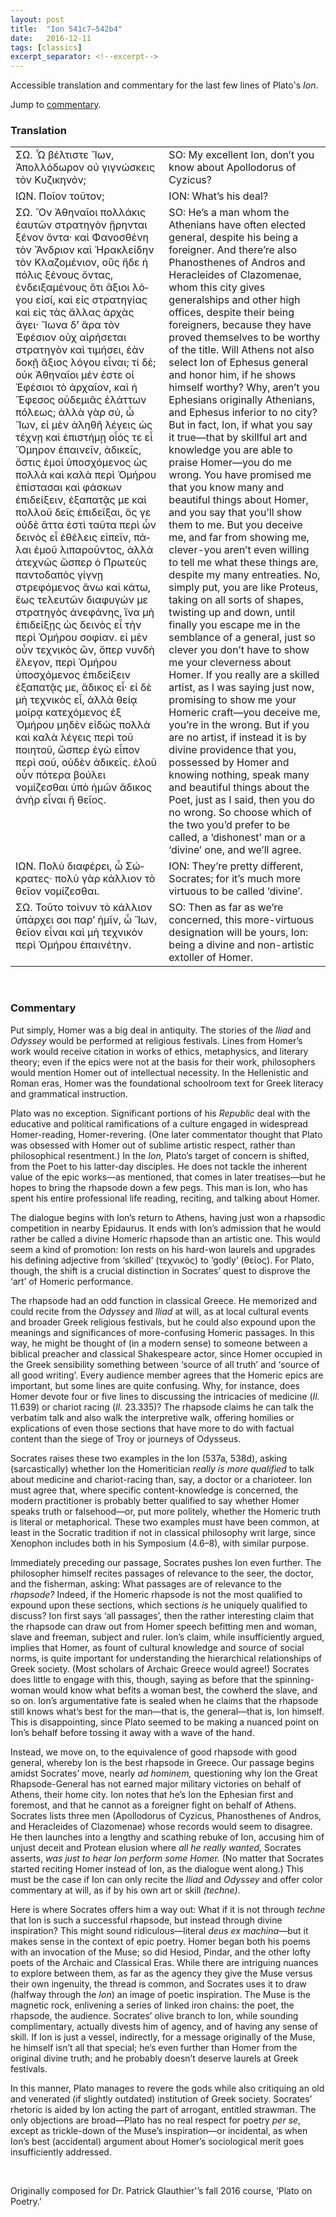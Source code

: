 ```yaml
---
layout: post
title:  "Ion 541c7–542b4"
date:   2016-12-11
tags: [classics]
excerpt_separator: <!--excerpt-->
---
```


Accessible translation and commentary for the last few lines of Plato's *Ion*.
<!--excerpt-->
Jump to [commentary](#commentary).

### Translation

<table>
  <tbody>
    <tr valign="top">
      <td><span lang="el">ΣΩ. Ὦ βέλτιστε Ἴων, Ἀπολλόδωρον οὐ γιγνώσκεις τὸν Κυζικηνόν;</span></td>
      <td>SO: My excellent Ion, don’t you know about Apollodorus of Cyzicus?</td>
    </tr>
    <tr valign="top">
      <td><span lang="el">ΙΩΝ. Ποῖον τοῦτον;</span></td>
      <td>ION: What’s his deal?</td>
    </tr>
    <tr valign="top">
      <td><span lang="el">ΣΩ.  Ὃν Ἀθηναῖοι πολλάκις ἑαυτῶν στρατηγὸν ᾕρηνται ξένον ὄντα· καὶ Φανοσθένη τὸν Ἄνδριον καὶ Ἡρακλείδην τὸν Κλαζοµένιον, οὓς ἥδε ἡ πόλις ξένους ὄντας, ἐνδειξαµένους ὅτι ἄξιοι λόγου εἰσί, καὶ εἰς στρατηγίας καὶ εἰς τὰς ἄλλας ἀρχὰς ἄγει· Ἴωνα δ’ ἄρα τὸν Ἐφέσιον οὐχ αἱρήσεται στρατηγὸν καὶ τιµήσει, ἐὰν δοκῇ ἄξιος λόγου εἶναι; τί δέ; οὐκ Ἀθηναῖοι µέν ἐστε οἱ Ἐφέσιοι τὸ ἀρχαῖον, καὶ ἡ Ἔφεσος οὐδεµιᾶς ἐλάττων πόλεως; ἀλλὰ γὰρ σύ, ὦ Ἴων, εἰ µὲν ἀληθῆ λέγεις ὡς τέχνῃ καὶ ἐπιστήµῃ οἷός τε εἶ Ὅµηρον ἐπαινεῖν, ἀδικεῖς, ὅστις ἐµοὶ ὑποσχόµενος ὡς πολλὰ καὶ καλὰ περὶ Ὁµήρου ἐπίστασαι καὶ φάσκων ἐπιδείξειν, ἐξαπατᾷς µε καὶ πολλοῦ δεῖς ἐπιδεῖξαι, ὅς γε οὐδὲ ἅττα ἐστὶ ταῦτα περὶ ὧν δεινὸς εἶ ἐθέλεις εἰπεῖν, πάλαι ἐµοῦ λιπαροῦντος, ἀλλὰ ἀτεχνῶς ὥσπερ ὁ Πρωτεὺς παντοδαπὸς γίγνῃ στρεφόµενος ἄνω καὶ κάτω, ἕως τελευτῶν διαφυγών µε στρατηγὸς ἀνεφάνης, ἵνα µὴ ἐπιδείξῃς ὡς δεινὸς εἶ τὴν περὶ Ὁµήρου σοφίαν. εἰ µὲν οὖν τεχνικὸς ὤν, ὅπερ νυνδὴ ἔλεγον, περὶ Ὁµήρου ὑποσχόµενος ἐπιδείξειν ἐξαπατᾷς µε, ἄδικος εἶ· εἰ δὲ µὴ τεχνικὸς εἶ, ἀλλὰ θείᾳ µοίρᾳ κατεχόµενος ἐξ Ὁµήρου µηδὲν εἰδὼς πολλὰ καὶ καλὰ λέγεις περὶ τοῦ ποιητοῦ, ὥσπερ ἐγὼ εἶπον περὶ σοῦ, οὐδὲν ἀδικεῖς. ἑλοῦ οὖν πότερα βούλει νοµίζεσθαι ὑπὸ ἡµῶν ἄδικος ἀνὴρ εἶναι ἢ θεῖος.</span></td>
      <td>SO: He’s a man whom the Athenians have often elected general, despite his being a foreigner. And there’re also Phanosthenes of Andros and Heracleides of Clazomenae, whom this city gives generalships and other high offices, despite their being foreigners, because they have proved themselves to be worthy of the title. Will Athens not also select Ion of Ephesus general and honor him, if he shows himself worthy? Why, aren’t you Ephesians originally Athenians, and Ephesus inferior to no city? But in fact, Ion, if what you say it true—that by skillful art and knowledge you are able to praise Homer—you do me wrong. You have promised me that you know many and beautiful things about Homer, and you say that you’ll show them to me. But you deceive me, and far from showing me, clever-you aren’t even willing to tell me what these things are, despite my many entreaties. No, simply put, you are like Proteus, taking on all sorts of shapes, twisting up and down, until finally you escape me in the semblance of a general, just so clever you don’t have to show me your cleverness about Homer. If you really are a skilled artist, as I was saying just now, promising to show me your Homeric craft—you deceive me, you’re in the wrong. But if you are no artist, if instead it is by divine providence that you, possessed by Homer and knowing nothing, speak many and beautiful things about the Poet, just as I said, then you do no wrong. So choose which of the two you’d prefer to be called, a ‘dishonest’ man or a ‘divine’ one, and we’ll agree.</td>
    </tr>
    <tr valign="top">
      <td><span lang="el">ΙΩΝ. Πολὺ διαφέρει, ὦ Σώκρατες· πολὺ γὰρ κάλλιον τὸ θεῖον νοµίζεσθαι.</span></td>
      <td>ION: They’re pretty different, Socrates; for it’s much more virtuous to be called ‘divine’.</td>
    </tr>
    <tr valign="top">
      <td><span lang="el">ΣΩ. Τοῦτο τοίνυν τὸ κάλλιον ὑπάρχει σοι παρ’ ἡµῖν, ὦ Ἴων, θεῖον εἶναι καὶ µὴ τεχνικὸν περὶ Ὁµήρου ἐπαινέτην.</span></td>
      <td>SO: Then as far as we’re concerned, this more-virtuous designation will be yours, Ion: being a divine and non-artistic extoller of Homer.</td>
    </tr>
  </tbody>
</table>

<p>&nbsp;</p>

### Commentary

Put simply, Homer was a big deal in antiquity. The stories of the *Iliad* and *Odyssey* would be performed at religious festivals. Lines from Homer’s work would receive citation in works of ethics, metaphysics, and literary theory; even if the epics were not at the basis for their work, philosophers would mention Homer out of intellectual necessity. In the Hellenistic and Roman eras, Homer was the foundational schoolroom text for Greek literacy and grammatical instruction.

Plato was no exception. Significant portions of his *Republic* deal with the educative and political ramifications of a culture engaged in widespread Homer-reading, Homer-revering. (One later commentator thought that Plato was obsessed with Homer out of sublime artistic respect, rather than philosophical resentment.) In the *Ion,* Plato’s target of concern is shifted, from the Poet to his latter-day disciples. He does not tackle the inherent value of the epic works—as mentioned, that comes in later treatises—but he hopes to bring the rhapsode down a few pegs. This man is Ion, who has spent his entire professional life reading, reciting, and talking about Homer.

The dialogue begins with Ion’s return to Athens, having just won a rhapsodic competition in nearby Epidaurus. It ends with Ion’s admission that he would rather be called a divine Homeric rhapsode than an artistic one. This would seem a kind of promotion: Ion rests on his hard-won laurels and upgrades his defining adjective from ‘skilled’ (<span lang="el">τεχνικὸς</span>) to ‘godly’ (<span lang="el">θεῖος</span>). For Plato, though, the shift is a crucial distinction in Socrates’ quest to disprove the ‘art’ of Homeric performance.

The rhapsode had an odd function in classical Greece. He memorized and could recite from the *Odyssey* and *Iliad* at will, as at local cultural events and broader Greek religious festivals, but he could also expound upon the meanings and significances of more-confusing Homeric passages. In this way, he might be thought of (in a modern sense) to someone between a biblical preacher and classical Shakespeare actor, since Homer occupied in the Greek sensibility something between ‘source of all truth’ and ‘source of all good writing’. Every audience member agrees that the Homeric epics are important, but some lines are quite confusing. Why, for instance, does Homer devote four or five lines to discussing the intricacies of medicine (*Il.* 11.639) or chariot racing (*Il.* 23.335)? The rhapsode claims he can talk the verbatim talk and also walk the interpretive walk, offering homilies or explications of even those sections that have more to do with factual content than the siege of Troy or journeys of Odysseus.

Socrates raises these two examples in the Ion (537a, 538d), asking (sarcastically) whether Ion the Homeritician *really is more qualified* to talk about medicine and chariot-racing than, say, a doctor or a charioteer. Ion must agree that, where specific content-knowledge is concerned, the modern practitioner is probably better qualified to say whether Homer speaks truth or falsehood—or, put more politely, whether the Homeric truth is literal or metaphorical. These two examples must have been common, at least in the Socratic tradition if not in classical philosophy writ large, since Xenophon includes both in his Symposium (4.6–8), with similar purpose.

Immediately preceding our passage, Socrates pushes Ion even further. The philosopher himself recites passages of relevance to the seer, the doctor, and the fisherman, asking: What passages are of relevance to the *rhapsode?* Indeed, if the Homeric rhapsode is not the most qualified to expound upon these sections, which sections *is* he uniquely qualified to discuss? Ion first says ‘all passages’, then the rather interesting claim that the rhapsode can draw out from Homer speech befitting men and woman, slave and freeman, subject and ruler. Ion’s claim, while insufficiently argued, implies that Homer, as fount of cultural knowledge and source of social norms, is quite important for understanding the hierarchical relationships of Greek society. (Most scholars of Archaic Greece would agree!) Socrates does little to engage with this, though, saying as before that the spinning-woman would know what befits a woman best, the cowherd the slave, and so on. Ion’s argumentative fate is sealed when he claims that the rhapsode still knows what’s best for the man—that is, the general—that is, Ion himself. This is disappointing, since Plato seemed to be making a nuanced point on Ion’s behalf before tossing it away with a wave of the hand.

Instead, we move on, to the equivalence of good rhapsode with good general, whereby Ion is the best rhapsode in Greece. Our passage begins amidst Socrates’ move, nearly *ad hominem,* questioning why Ion the Great Rhapsode-General has not earned major military victories on behalf of Athens, their home city. Ion notes that he’s Ion the Ephesian first and foremost, and that he cannot as a foreigner fight on behalf of Athens. Socrates lists three men (Apollodorus of Cyzicus, Phanosthenes of Andros, and Heracleides of Clazomenae) whose records would seem to disagree. He then launches into a lengthy and scathing rebuke of Ion, accusing him of unjust deceit and Protean elusion where *all he really wanted,* Socrates asserts, *was just to hear Ion perform some Homer.* (No matter that Socrates started reciting Homer instead of Ion, as the dialogue went along.) This must be the case if Ion can only recite the *Iliad* and *Odyssey* and offer color commentary at will, as if by his own art or skill *(techne)*.

Here is where Socrates offers him a way out: What if it is not through *techne* that Ion is such a successful rhapsode, but instead through divine inspiration? This might sound ridiculous—literal *deus ex machina*—but it makes sense in the context of epic poetry. Homer began both his poems with an invocation of the Muse; so did Hesiod, Pindar, and the other lofty poets of the Archaic and Classical Eras. While there are intriguing nuances to explore between them, as far as the agency they give the Muse versus their own ingenuity, the thread is common, and Socrates uses it to draw (halfway through the *Ion*) an image of poetic inspiration. The Muse is the magnetic rock, enlivening a series of linked iron chains: the poet, the rhapsode, the audience. Socrates’ olive branch to Ion, while sounding complimentary, actually divests him of agency, and of having any sense of skill. If Ion is just a vessel, indirectly, for a message originally of the Muse, he himself isn’t all that special; he’s even further than Homer from the original divine truth; and he probably doesn’t deserve laurels at Greek festivals.

In this manner, Plato manages to revere the gods while also critiquing an old and venerated (if slightly outdated) institution of Greek society. Socrates’ rhetoric is aided by Ion acting the part of arrogant, entitled strawman. The only objections are broad—Plato has no real respect for poetry *per se*, except as trickle-down of the Muse’s inspiration—or incidental, as when Ion’s best (accidental) argument about Homer’s sociological merit goes insufficiently addressed.

<p>&nbsp;</p>
<p class="postscript">
Originally composed for Dr. Patrick Glauthier'&#8217;s fall 2016 course, &lsquo;Plato on Poetry.&rsquo;
</p>
